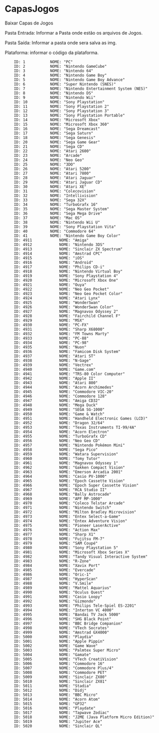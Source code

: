 # CapasJogos
Baixar Capas de Jogos

Pasta Entrada: Informar a Pasta onde estão os arquivos de Jogos.

Pasta Saída: Informar a pasta onde sera salva as img.

Plataforma: informar o código da plataforma.

        ID: 1	        NOME: "PC"
        ID: 2	        NOME: "Nintendo GameCube"
        ID: 3	        NOME: "Nintendo 64"
        ID: 4	        NOME: "Nintendo Game Boy"
        ID: 5	        NOME: "Nintendo Game Boy Advance"
        ID: 6	        NOME: "Super Nintendo (SNES)"
        ID: 7	        NOME: "Nintendo Entertainment System (NES)"
        ID: 8	        NOME: "Nintendo DS"
        ID: 9	        NOME: "Nintendo Wii"
        ID: 10	        NOME: "Sony Playstation"
        ID: 11	        NOME: "Sony Playstation 2"
        ID: 12	        NOME: "Sony Playstation 3"
        ID: 13	        NOME: "Sony Playstation Portable"
        ID: 14	        NOME: "Microsoft Xbox"
        ID: 15	        NOME: "Microsoft Xbox 360"
        ID: 16	        NOME: "Sega Dreamcast"
        ID: 17	        NOME: "Sega Saturn"
        ID: 18	        NOME: "Sega Genesis"
        ID: 20	        NOME: "Sega Game Gear"
        ID: 21	        NOME: "Sega CD"
        ID: 22	        NOME: "Atari 2600"
        ID: 23	        NOME: "Arcade"
        ID: 24	        NOME: "Neo Geo"
        ID: 25	        NOME: "3DO"
        ID: 26	        NOME: "Atari 5200"
        ID: 27	        NOME: "Atari 7800"
        ID: 28	        NOME: "Atari Jaguar"
        ID: 29	        NOME: "Atari Jaguar CD"
        ID: 30	        NOME: "Atari XE"
        ID: 31	        NOME: "Colecovision"
        ID: 32	        NOME: "Intellivision"
        ID: 33	        NOME: "Sega 32X"
        ID: 34	        NOME: "TurboGrafx 16"
        ID: 35	        NOME: "Sega Master System"
        ID: 36	        NOME: "Sega Mega Drive"
        ID: 37	        NOME: "Mac OS"
        ID: 38	        NOME: "Nintendo Wii U"
        ID: 39	        NOME: "Sony Playstation Vita"
        ID: 40	        NOME: "Commodore 64"
        ID: 41	        NOME: "Nintendo Game Boy Color"
        ID: 4911	        NOME: "Amiga"
        ID: 4912	        NOME: "Nintendo 3DS"
        ID: 4913	        NOME: "Sinclair ZX Spectrum"
        ID: 4914	        NOME: "Amstrad CPC"
        ID: 4915	        NOME: "iOS"
        ID: 4916	        NOME: "Android"
        ID: 4917	        NOME: "Philips CD-i"
        ID: 4918	        NOME: "Nintendo Virtual Boy"
        ID: 4919	        NOME: "Sony Playstation 4"
        ID: 4920	        NOME: "Microsoft Xbox One"
        ID: 4921	        NOME: "Ouya"
        ID: 4922	        NOME: "Neo Geo Pocket"
        ID: 4923	        NOME: "Neo Geo Pocket Color"
        ID: 4924	        NOME: "Atari Lynx"
        ID: 4925	        NOME: "WonderSwan"
        ID: 4926	        NOME: "WonderSwan Color"
        ID: 4927	        NOME: "Magnavox Odyssey 2"
        ID: 4928	        NOME: "Fairchild Channel F"
        ID: 4929	        NOME: "MSX"
        ID: 4930	        NOME: "PC-FX"
        ID: 4931	        NOME: "Sharp X68000"
        ID: 4932	        NOME: "FM Towns Marty"
        ID: 4933	        NOME: "PC-88"
        ID: 4934	        NOME: "PC-98"
        ID: 4935	        NOME: "Nuon"
        ID: 4936	        NOME: "Famicom Disk System"
        ID: 4937	        NOME: "Atari ST"
        ID: 4938	        NOME: "N-Gage"
        ID: 4939	        NOME: "Vectrex"
        ID: 4940	        NOME: "Game.com"
        ID: 4941	        NOME: "TRS-80 Color Computer"
        ID: 4942	        NOME: "Apple II"
        ID: 4943	        NOME: "Atari 800"
        ID: 4944	        NOME: "Acorn Archimedes"
        ID: 4945	        NOME: "Commodore VIC-20"
        ID: 4946	        NOME: "Commodore 128"
        ID: 4947	        NOME: "Amiga CD32"
        ID: 4948	        NOME: "Mega Duck"
        ID: 4949	        NOME: "SEGA SG-1000"
        ID: 4950	        NOME: "Game & Watch"
        ID: 4951	        NOME: "Handheld Electronic Games (LCD)"
        ID: 4952	        NOME: "Dragon 32/64"
        ID: 4953	        NOME: "Texas Instruments TI-99/4A"
        ID: 4954	        NOME: "Acorn Electron"
        ID: 4955	        NOME: "TurboGrafx CD"
        ID: 4956	        NOME: "Neo Geo CD"
        ID: 4957	        NOME: "Nintendo Pokémon Mini"
        ID: 4958	        NOME: "Sega Pico"
        ID: 4959	        NOME: "Watara Supervision"
        ID: 4960	        NOME: "Tomy Tutor"
        ID: 4961	        NOME: "Magnavox Odyssey 1"
        ID: 4962	        NOME: "Gakken Compact Vision"
        ID: 4963	        NOME: "Emerson Arcadia 2001"
        ID: 4964	        NOME: "Casio PV-1000"
        ID: 4965	        NOME: "Epoch Cassette Vision"
        ID: 4966	        NOME: "Epoch Super Cassette Vision"
        ID: 4967	        NOME: "RCA Studio II"
        ID: 4968	        NOME: "Bally Astrocade"
        ID: 4969	        NOME: "APF MP-1000"
        ID: 4970	        NOME: "Coleco Telstar Arcade"
        ID: 4971	        NOME: "Nintendo Switch"
        ID: 4972	        NOME: "Milton Bradley Microvision"
        ID: 4973	        NOME: "Entex Select-a-Game"
        ID: 4974	        NOME: "Entex Adventure Vision"
        ID: 4975	        NOME: "Pioneer LaserActive"
        ID: 4976	        NOME: "Action Max"
        ID: 4977	        NOME: "Sharp X1"
        ID: 4978	        NOME: "Fujitsu FM-7"
        ID: 4979	        NOME: "SAM Coupé"
        ID: 4980	        NOME: "Sony Playstation 5"
        ID: 4981	        NOME: "Microsoft Xbox Series X"
        ID: 4982	        NOME: "Tandy Visual Interactive System"
        ID: 4983	        NOME: "R-Zone"
        ID: 4984	        NOME: "Xavix Port"
        ID: 4985	        NOME: "Evercade"
        ID: 4986	        NOME: "Oric-1"
        ID: 4987	        NOME: "HyperScan"
        ID: 4988	        NOME: "V.Smile"
        ID: 4989	        NOME: "Mattel Aquarius"
        ID: 4990	        NOME: "Oculus Quest"
        ID: 4991	        NOME: "Casio Loopy"
        ID: 4992	        NOME: "Gizmondo"
        ID: 4993	        NOME: "Philips Tele-Spiel ES-2201"
        ID: 4994	        NOME: "Interton VC 4000"
        ID: 4995	        NOME: "Bandai TV Jack 5000"
        ID: 4996	        NOME: "SHG Black Point"
        ID: 4997	        NOME: "BBC Bridge Companion"
        ID: 4998	        NOME: "VTech Socrates"
        ID: 4999	        NOME: "Amstrad GX4000"
        ID: 5000	        NOME: "Playdia"
        ID: 5001	        NOME: "Apple Pippin"
        ID: 5002	        NOME: "Game Wave"
        ID: 5003	        NOME: "Palmtex Super Micro"
        ID: 5004	        NOME: "Gamate"
        ID: 5005	        NOME: "VTech CreatiVision"
        ID: 5006	        NOME: "Commodore 16"
        ID: 5007	        NOME: "Commodore Plus/4"
        ID: 5008	        NOME: "Commodore PET"
        ID: 5009	        NOME: "Sinclair ZX80"
        ID: 5010	        NOME: "Sinclair ZX81"
        ID: 5011	        NOME: "Stadia"
        ID: 5012	        NOME: "Didj"
        ID: 5013	        NOME: "BBC Micro"
        ID: 5014	        NOME: "Acorn Atom"
        ID: 5015	        NOME: "GP32"
        ID: 5016	        NOME: "Playdate"
        ID: 5017	        NOME: "Tapwave Zodiac"
        ID: 5018	        NOME: "J2ME (Java Platform Micro Edition)"
        ID: 5019	        NOME: "Jupiter Ace"
        ID: 5020	        NOME: "Sinclair QL"
